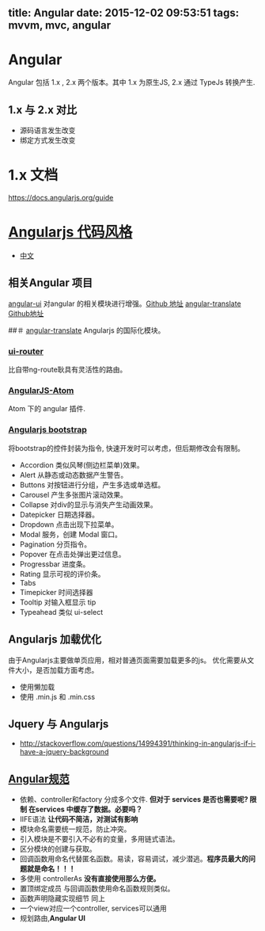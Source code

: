 title: Angular
date: 2015-12-02 09:53:51
tags: mvvm, mvc, angular
---

# Angular
Angular 包括 1.x , 2.x 两个版本。其中 1.x 为原生JS, 2.x 通过 TypeJs 转换产生.

## 1.x 与 2.x 对比

* 源码语言发生改变
* 绑定方式发生改变

# 1.x 文档
https://docs.angularjs.org/guide

# [Angularjs 代码风格](https://github.com/johnpapa/angular-styleguide)
* [中文](https://github.com/johnpapa/angular-styleguide/blob/master/i18n/zh-CN.md)

## 相关Angular 项目
[angular-ui](https://angular-ui.github.io/) 对angular 的相关模块进行增强。[Github 地址](https://github.com/angular-ui)
[angular-translate](https://github.com/angular-translate) [Github地址](https://github.com/angular-translate)

##＃ [angular-translate](https://angular-translate.github.io/)
Angularjs 的国际化模块。

### [ui-router](https://github.com/angular-ui/ui-router)
比自带ng-route耿具有灵活性的路由。

### [AngularJS-Atom](https://github.com/angular-ui/AngularJS-Atom)
Atom 下的 angular 插件.

### [Angularjs bootstrap](https://angular-ui.github.io/bootstrap/)
将bootstrap的控件封装为指令, 快速开发时可以考虑，但后期修改会有限制。

* Accordion 类似风琴(侧边栏菜单)效果。
* Alert 从静态或动态数据产生警告。
* Buttons 对按钮进行分组，产生多选或单选框。
* Carousel 产生多张图片滚动效果。
* Collapse 对div的显示与消失产生动画效果。
* Datepicker 日期选择器。
* Dropdown 点击出现下拉菜单。
* Modal 服务，创建 Modal 窗口。
* Pagination 分页指令。
* Popover 在点击处弹出更过信息。
* Progressbar 进度条。
* Rating 显示可视的评价条。
* Tabs
* Timepicker 时间选择器
* Tooltip 对输入框显示 tip
* Typeahead 类似 ui-select

## Angularjs 加载优化
由于Angularjs主要做单页应用，相对普通页面需要加载更多的js。 优化需要从文件大小，是否加载方面考虑。

* 使用懒加载
* 使用 .min.js 和 .min.css

## Jquery 与 Angularjs
* http://stackoverflow.com/questions/14994391/thinking-in-angularjs-if-i-have-a-jquery-background

## [Angular规范](https://github.com/johnpapa/angular-styleguide/blob/master/i18n/zh-CN.md)

* 依赖、controller和factory 分成多个文件. **但对于 services 是否也需要呢? 限制 在services 中缓存了数据。必要吗？**
* IIFE语法 **让代码不简洁，对测试有影响**
* 模块命名需要统一规范，防止冲突。
* 引入模块是不要引入不必有的变量，多用链式语法。
* 区分模块的创建与获取。
* 回调函数用命名代替匿名函数。易读，容易调试，减少潜逃。**程序员最大的问题就是命名！！！**
* 多使用 controllerAs **没有直接使用那么方便。**
* 置顶绑定成员 与回调函数使用命名函数规则类似。
* 函数声明隐藏实现细节 同上
* 一个view对应一个controller, services可以通用
* 规划路由,**Angular UI**
